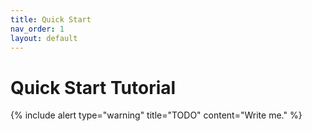 ```yaml
---
title: Quick Start
nav_order: 1
layout: default
---
```


# Quick Start Tutorial

{% include alert type="warning" title="TODO" content="Write me." %}
